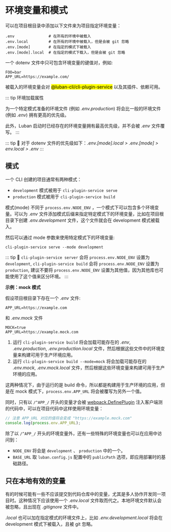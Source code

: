 # 环境变量和模式

可以在项目根目录中添加以下文件来为项目指定环境变量：

```shell
.env               # 在所有的环境中被载入
.env.local         # 在所有的环境中被载入，但是会被 git 忽略
.env.[mode]        # 在指定的模式下被载入
.env.[mode].local  # 在指定的模式下载入，但是会被 git 忽略
```

一个 dotenv 文件中只可包含环境变量的键值对，例如:

```
FOO=bar
APP_URL=https://example.com/
```

被载入的环境变量会对 <mark>@luban-cli/cli-plugin-service</mark> 以及其插件、依赖可用。

::: tip 环境加载属性

为一个特定模式准备的环境文件 (例如 *.env.production*) 将会比一般的环境文件 (例如 *.env*) 拥有更高的优先级。

此外，Luban 启动时已经存在的环境变量拥有最高优先级，并不会被 *.env* 文件覆写。
:::

::: tip 🙋
对于 dotenv 文件的优先级如下：*.env.[mode].local > .env.[mode] > env.local > .env*
:::

## 模式

一个 CLI 创建的项目通常有两种模式：

+ `development` 模式被用于 `cli-plugin-service serve`
+ `production` 模式被用于 `cli-plugin-service build`

模式(mode) 不同于 `process.env.NODE_ENV` ，一个模式下可以包含多个环境变量。可以为 *.env* 文件添加模式后缀来指定特定模式下的环境变量，比如在项目根目录下创建 *.env.development* 文件，这个文件就会在 development 模式被载入。

然后可以通过 mode 参数来使用特定模式下的环境变量:

```shell
cli-plugin-service serve --mode development
```

::: tip 🙋
`cli-plugin-service server` 会将 `process.env.NODE_ENV` 设置为 `development`, `cli-plugin-service build` 会将 `process.env.NODE_ENV` 设置为 `production`, 建议不要将 `process.env.NODE_ENV` 设置为其他值，因为其他库也可能使用了这个值来区分环境。
:::

**示例：mock 模式**

假设项目根目录下存在一个 *.env* 文件:

```
APP_URL=https://example.com
```

和 *.env.mock* 文件

```
MOCK=true
APP_URL=https://example.mock.com
```

1. 运行 `cli-plugin-service build` 将会加载可能存在的 *.env*, *.env.production*, *.env.production.local* 文件，然后根据这些文件中的环境变量来构建可用于生产环境应用。
2. 运行 `cli-plugin-service build --mode=mock` 将会加载可能存在的 *.env.mock*, *.env.mock.local* 文件，然后根据这些环境变量来构建可用于生产环境的应用。

这两种情况下，由于运行的是 build 命令，所以都是构建用于生产环境的应用，但是在 mock 模式下，`process.env.APP_URL` 将会被覆写为另外一个值。

同时，只有以 `/^APP_/` 开头的变量才会被 [webpack.DefinePlugin](https://webpack.js.org/plugins/define-plugin/#root) 注入客户端测的代码中，可以在项目代码中这样使用环境变量：

```javascript
// 注意 APP_URL 对应的值将会变成 "https://example.mock.com"
console.log(process.env.APP_URL);
```

除了以 `/^APP_/` 开头的环境变量外，还有一些特殊的环境变量也可以在应用中访问到：

+ `NODE_ENV` 将会是 `development` 、 `production` 中的一个。
+ `BASE_URL` 取 `luban.config.js` 配置中的 `publicPath` 选项，即应用部署时的基础路径。

## 只在本地有效的变量

有的时候可能有一些不应该提交到代码仓库中的变量，尤其是多人协作开发同一项目时。这种情况下应该使用一个 *.env.local* 文件取而代之。本地环境文件默认会被忽略，且出现在 *.gitignore* 文件中。

*.local* 也可以加在指定模式的环境文件上，比如 *.env.development.local* 将会在 development 模式下被载入，且被 git 忽略。
